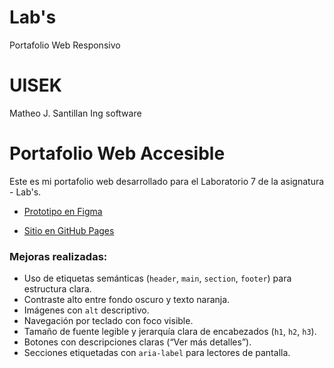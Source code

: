 # Lab's
Portafolio Web Responsivo
# UISEK
Matheo J. Santillan
Ing software

# Portafolio Web Accesible

Este es mi portafolio web desarrollado para el Laboratorio 7 de la asignatura - Lab's.

- [Prototipo en Figma](https://www.figma.com/design/AnwXfaZgq3SDzfBLv7lzIu/Laboratorio-1--Prototipo-visual-de-un-portafolio-personal?node-id=0-1&t=HO6hLcYAwdTjATIN-1)

- [Sitio en GitHub Pages](https://mathsantill.github.io/PortafolioWebResponsivo/)


### Mejoras realizadas:
- Uso de etiquetas semánticas (`header`, `main`, `section`, `footer`) para estructura clara.
- Contraste alto entre fondo oscuro y texto naranja.
- Imágenes con `alt` descriptivo.
- Navegación por teclado con foco visible.
- Tamaño de fuente legible y jerarquía clara de encabezados (`h1`, `h2`, `h3`).
- Botones con descripciones claras (“Ver más detalles”).
- Secciones etiquetadas con `aria-label` para lectores de pantalla.
